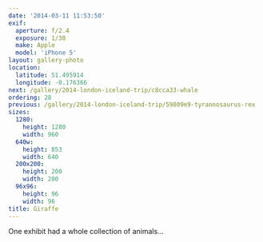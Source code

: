 ```yaml
---
date: '2014-03-11 11:53:50'
exif:
  aperture: f/2.4
  exposure: 1/30
  make: Apple
  model: 'iPhone 5'
layout: gallery-photo
location:
  latitude: 51.495914
  longitude: -0.176366
next: /gallery/2014-london-iceland-trip/c8cca33-whale
ordering: 28
previous: /gallery/2014-london-iceland-trip/59809e9-tyrannosaurus-rex
sizes:
  1280:
    height: 1280
    width: 960
  640w:
    height: 853
    width: 640
  200x200:
    height: 200
    width: 200
  96x96:
    height: 96
    width: 96
title: Giraffe
---
```


One exhibit had a whole collection of animals…
